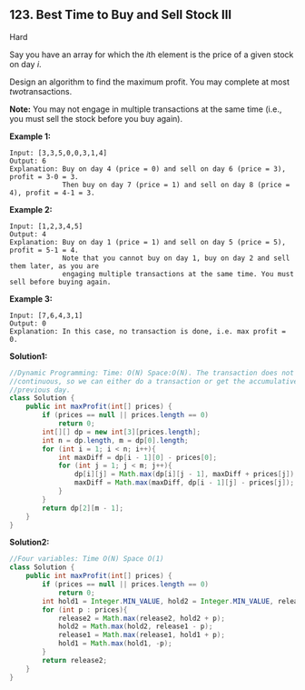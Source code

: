 ## 123. Best Time to Buy and Sell Stock III

Hard

Say you have an array for which the *i*th element is the price of a given stock on day *i*.

Design an algorithm to find the maximum profit. You may complete at most *two*transactions.

**Note:** You may not engage in multiple transactions at the same time (i.e., you must sell the stock before you buy again).

**Example 1:**

```
Input: [3,3,5,0,0,3,1,4]
Output: 6
Explanation: Buy on day 4 (price = 0) and sell on day 6 (price = 3), profit = 3-0 = 3.
             Then buy on day 7 (price = 1) and sell on day 8 (price = 4), profit = 4-1 = 3.
```

**Example 2:**

```
Input: [1,2,3,4,5]
Output: 4
Explanation: Buy on day 1 (price = 1) and sell on day 5 (price = 5), profit = 5-1 = 4.
             Note that you cannot buy on day 1, buy on day 2 and sell them later, as you are
             engaging multiple transactions at the same time. You must sell before buying again.
```

**Example 3:**

```
Input: [7,6,4,3,1]
Output: 0
Explanation: In this case, no transaction is done, i.e. max profit = 0.
```

**Solution1:**

```java
//Dynamic Programming: Time: O(N) Space:O(N). The transaction does not need to be 
//continuous, so we can either do a transaction or get the accumulative profit from the 
//previous day.
class Solution {
    public int maxProfit(int[] prices) {
        if (prices == null || prices.length == 0)
            return 0;
        int[][] dp = new int[3][prices.length];
        int n = dp.length, m = dp[0].length;
        for (int i = 1; i < n; i++){
            int maxDiff = dp[i - 1][0] - prices[0];
            for (int j = 1; j < m; j++){
                dp[i][j] = Math.max(dp[i][j - 1], maxDiff + prices[j]);
                maxDiff = Math.max(maxDiff, dp[i - 1][j] - prices[j]);
            }
        }
        return dp[2][m - 1];
    }
}
```

**Solution2:**

```java
//Four variables: Time O(N) Space O(1)
class Solution {
    public int maxProfit(int[] prices) {
        if (prices == null || prices.length == 0)
            return 0;
        int hold1 = Integer.MIN_VALUE, hold2 = Integer.MIN_VALUE, release1 = 0, release2 = 0;
        for (int p : prices){
            release2 = Math.max(release2, hold2 + p);
            hold2 = Math.max(hold2, release1 - p);
            release1 = Math.max(release1, hold1 + p);
            hold1 = Math.max(hold1, -p);
        }
        return release2;
    }
}
```

